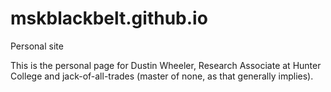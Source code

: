 # mskblackbelt.github.io
Personal site

This is the personal page for Dustin Wheeler, Research Associate at Hunter College
and jack-of-all-trades (master of none, as that generally implies). 
